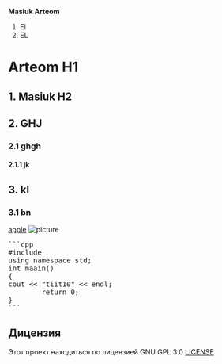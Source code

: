 **Masiuk Arteom** 
1. El
1. EL
# Arteom H1
## 1. Masiuk H2
## 2. GHJ
### 2.1 ghgh
#### 2.1.1 jk
## 3. kl
### 3.1 bn
[apple](https://www.apple.com/)
![picture](https://upload.wikimedia.org/wikipedia/commons/f/fa/Apple_logo_black.svg)
<pre>
```cpp
#include <iostream>
using namespace std;
int maain()
{
cout << "tiit10" << endl;
        return 0;
}
```
</pre>
## Дицензия 
Этот проект находиться по лицензией GNU GPL 3.0 [LICENSE](LICENSE)
